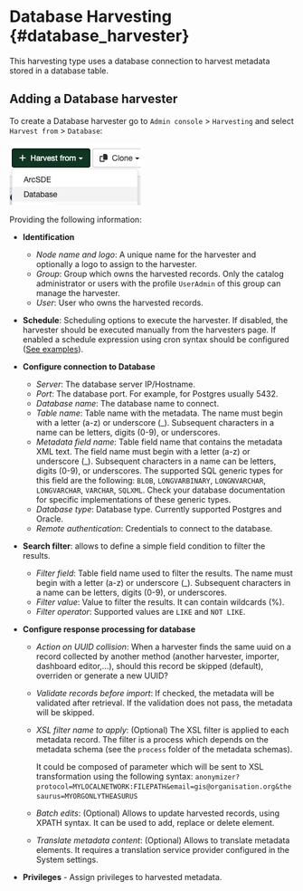 # Database Harvesting {#database_harvester}

This harvesting type uses a database connection to harvest metadata stored in a database table.

## Adding a Database harvester

To create a Database harvester go to `Admin console` > `Harvesting` and select `Harvest from` > `Database`:

![](img/add-database-harvester.png)

Providing the following information:

-   **Identification**
    -   *Node name and logo*: A unique name for the harvester and optionally a logo to assign to the harvester.
    -   *Group*: Group which owns the harvested records. Only the catalog administrator or users with the profile `UserAdmin` of this group can manage the harvester.
    -   *User*: User who owns the harvested records.

-   **Schedule**: Scheduling options to execute the harvester. If disabled, the harvester should be executed manually from the harvesters page. If enabled a schedule expression using cron syntax should be configured ([See examples](https://www.quartz-scheduler.org/documentation/quartz-2.1.7/tutorials/crontrigger)).

-   **Configure connection to Database**
    -   *Server*: The database server IP/Hostname.
    -   *Port*: The database port. For example, for Postgres usually 5432.
    -   *Database name*: The database name to connect.
    -   *Table name*: Table name with the metadata. The name must begin with a letter (a-z) or underscore (_). Subsequent characters in a name can be letters, digits (0-9), or underscores.
    -   *Metadata field name*: Table field name that contains the metadata XML text. The field name must begin with a letter (a-z) or underscore (_). Subsequent characters in a name can be letters, digits (0-9), or underscores.
        The supported SQL generic types for this field are the following: `BLOB`, `LONGVARBINARY`, `LONGNVARCHAR`, `LONGVARCHAR`, `VARCHAR`, `SQLXML`. Check your database documentation for specific implementations of these generic types.
    -   *Database type*: Database type. Currently supported Postgres and Oracle.
    -   *Remote authentication*: Credentials to connect to the database.

-   **Search filter**: allows to define a simple field condition to filter the results.
    -   *Filter field*: Table field name used to filter the results. The name must begin with a letter (a-z) or underscore (_). Subsequent characters in a name can be letters, digits (0-9), or underscores.
    -   *Filter value*: Value to filter the results. It can contain wildcards (%).
    -   *Filter operator*: Supported values are `LIKE` and `NOT LIKE`.
    
-   **Configure response processing for database**
    -   *Action on UUID collision*: When a harvester finds the same uuid on a record collected by another method (another harvester, importer, dashboard editor,...), should this record be skipped (default), overriden or generate a new UUID?
    -   *Validate records before import*: If checked, the metadata will be validated after retrieval. If the validation does not pass, the metadata will be skipped. 
    -   *XSL filter name to apply*: (Optional) The XSL filter is applied to each metadata record. The filter is a process which depends on the metadata schema (see the `process` folder of the metadata schemas).

        It could be composed of parameter which will be sent to XSL transformation using the following syntax: `anonymizer?protocol=MYLOCALNETWORK:FILEPATH&email=gis@organisation.org&thesaurus=MYORGONLYTHEASURUS`

    -   *Batch edits*: (Optional) Allows to update harvested records, using XPATH syntax. It can be used to add, replace or delete element.
    -   *Translate metadata content*: (Optional) Allows to translate metadata elements. It requires a translation service provider configured in the System settings.

-   **Privileges** - Assign privileges to harvested metadata.
